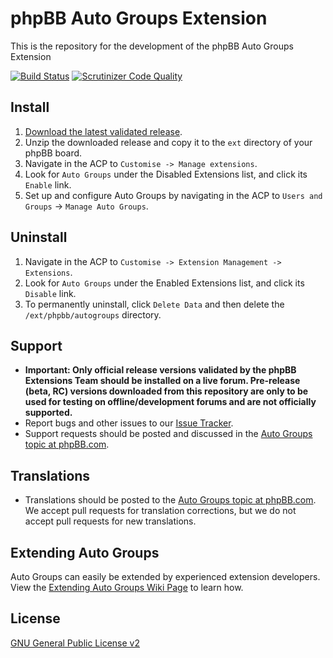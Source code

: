 # phpBB Auto Groups Extension

This is the repository for the development of the phpBB Auto Groups Extension

[![Build Status](https://travis-ci.org/phpbb-extensions/autogroups.png)](https://travis-ci.org/phpbb-extensions/autogroups)
[![Scrutinizer Code Quality](https://scrutinizer-ci.com/g/phpbb-extensions/autogroups/badges/quality-score.png?b=master)](https://scrutinizer-ci.com/g/phpbb-extensions/autogroups/?branch=master)

## Install

1. [Download the latest validated release](https://www.phpbb.com/customise/db/extension/auto-groups/).
2. Unzip the downloaded release and copy it to the `ext` directory of your phpBB board.
3. Navigate in the ACP to `Customise -> Manage extensions`.
4. Look for `Auto Groups` under the Disabled Extensions list, and click its `Enable` link.
5. Set up and configure Auto Groups by navigating in the ACP to `Users and Groups` -> `Manage Auto Groups`.

## Uninstall

1. Navigate in the ACP to `Customise -> Extension Management -> Extensions`.
2. Look for `Auto Groups` under the Enabled Extensions list, and click its `Disable` link.
3. To permanently uninstall, click `Delete Data` and then delete the `/ext/phpbb/autogroups` directory.

## Support

* **Important: Only official release versions validated by the phpBB Extensions Team should be installed on a live forum. Pre-release (beta, RC) versions downloaded from this repository are only to be used for testing on offline/development forums and are not officially supported.**
* Report bugs and other issues to our [Issue Tracker](https://github.com/phpbb-extensions/autogroups/issues).
* Support requests should be posted and discussed in the [Auto Groups topic at phpBB.com](https://www.phpbb.com/customise/db/extension/auto_groups/support).

## Translations

* Translations should be posted to the [Auto Groups topic at phpBB.com](https://www.phpbb.com/customise/db/extension/auto_groups/support/topic/142681). We accept pull requests for translation corrections, but we do not accept pull requests for new translations.

## Extending Auto Groups

Auto Groups can easily be extended by experienced extension developers. View the [Extending Auto Groups Wiki Page](https://github.com/phpbb-extensions/autogroups/wiki/Extending-Auto-Groups) to learn how.

## License
[GNU General Public License v2](http://opensource.org/licenses/GPL-2.0)
